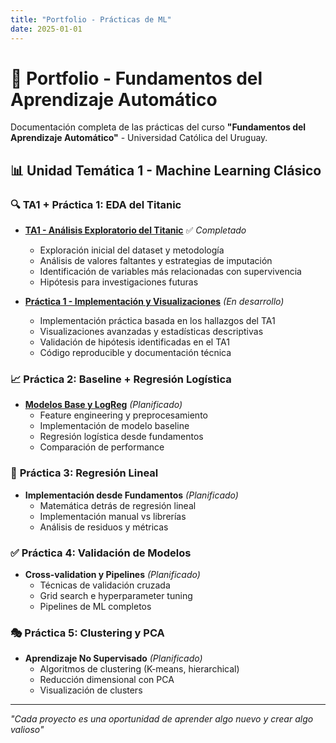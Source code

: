```yaml
---
title: "Portfolio - Prácticas de ML"
date: 2025-01-01
---
```


# 🤖 Portfolio - Fundamentos del Aprendizaje Automático

Documentación completa de las prácticas del curso **"Fundamentos del Aprendizaje Automático"** - Universidad Católica del Uruguay.

## 📊 Unidad Temática 1 - Machine Learning Clásico

### 🔍 **TA1 + Práctica 1: EDA del Titanic**
- **[TA1 - Análisis Exploratorio del Titanic](../tas/ut1/ta1_resumen.md)** ✅ *Completado*
  - Exploración inicial del dataset y metodología
  - Análisis de valores faltantes y estrategias de imputación
  - Identificación de variables más relacionadas con supervivencia
  - Hipótesis para investigaciones futuras

- **[Práctica 1 - Implementación y Visualizaciones](01-eda-titanic.md)** *(En desarrollo)*
  - Implementación práctica basada en los hallazgos del TA1
  - Visualizaciones avanzadas y estadísticas descriptivas
  - Validación de hipótesis identificadas en el TA1
  - Código reproducible y documentación técnica

### 📈 **Práctica 2: Baseline + Regresión Logística**
- **[Modelos Base y LogReg](02-baseline-logreg.md)** *(Planificado)*
  - Feature engineering y preprocesamiento
  - Implementación de modelo baseline
  - Regresión logística desde fundamentos
  - Comparación de performance

### 🔧 **Práctica 3: Regresión Lineal**
- **Implementación desde Fundamentos** *(Planificado)*
  - Matemática detrás de regresión lineal
  - Implementación manual vs librerías
  - Análisis de residuos y métricas

### ✅ **Práctica 4: Validación de Modelos**
- **Cross-validation y Pipelines** *(Planificado)*
  - Técnicas de validación cruzada
  - Grid search e hyperparameter tuning
  - Pipelines de ML completos

### 🎭 **Práctica 5: Clustering y PCA**
- **Aprendizaje No Supervisado** *(Planificado)*
  - Algoritmos de clustering (K-means, hierarchical)
  - Reducción dimensional con PCA
  - Visualización de clusters

---

*"Cada proyecto es una oportunidad de aprender algo nuevo y crear algo valioso"*

